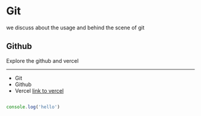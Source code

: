# Git
we discuss about the usage and behind the scene of git

## Github
Explore the github and vercel

---

- Git
- Github
- Vercel [link to vercel](https://vercel.com)


```javascript 

console.log('hello')

```